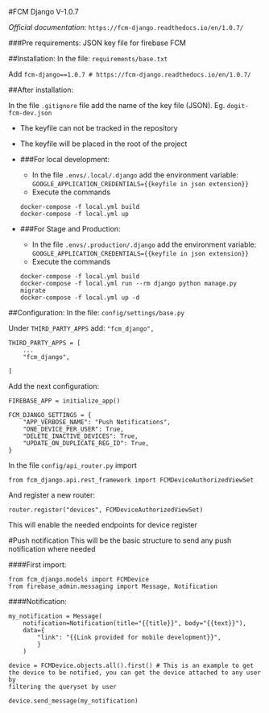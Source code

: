 #FCM Django V-1.0.7

*Official documentation:*
```https://fcm-django.readthedocs.io/en/1.0.7/```

###Pre requirements:
JSON key file for firebase FCM

##Installation:
In the file: ```requirements/base.txt```

Add ```fcm-django==1.0.7 # https://fcm-django.readthedocs.io/en/1.0.7/```

##After installation:

In the file ```.gitignore``` file add the name of the key file (JSON). Eg.
```dogit-fcm-dev.json```

+ The keyfile can not be tracked in the repository
+ The keyfile will be placed in the root of the project

+ ###For local development:
  + In the file ```.envs/.local/.django``` add the environment variable:
  ```GOOGLE_APPLICATION_CREDENTIALS={{keyfile in json extension}}```
  + Execute the commands
  ```
  docker-compose -f local.yml build
  docker-compose -f local.yml up
  ```
+ ###For Stage and Production:
  + In the file ```.envs/.production/.django``` add the environment variable:
    ```GOOGLE_APPLICATION_CREDENTIALS={{keyfile in json extension}}```
  + Execute the commands
  ```
  docker-compose -f local.yml build
  docker-compose -f local.yml run --rm django python manage.py migrate
  docker-compose -f local.yml up -d
  ```

##Configuration:
In the file: ```config/settings/base.py```

Under ```THIRD_PARTY_APPS``` add:
```"fcm_django",```

```
THIRD_PARTY_APPS = [
    ...
    "fcm_django",

]
```


Add the next configuration:

```
FIREBASE_APP = initialize_app()

FCM_DJANGO_SETTINGS = {
    "APP_VERBOSE_NAME": "Push Notifications",
    "ONE_DEVICE_PER_USER": True,
    "DELETE_INACTIVE_DEVICES": True,
    "UPDATE_ON_DUPLICATE_REG_ID": True,
}
```


In the file ```config/api_router.py``` import

```from fcm_django.api.rest_framework import FCMDeviceAuthorizedViewSet```

And register a new router:

```router.register("devices", FCMDeviceAuthorizedViewSet)```

This will enable the needed endpoints for device register

#Push notification
This will be the basic structure to send any push notification where needed

####First import:
```
from fcm_django.models import FCMDevice
from firebase_admin.messaging import Message, Notification
```

####Notification:
```
my_notification = Message(
    notification=Notification(title="{{title}}", body="{{text}}"),
    data={
        "link": "{{Link provided for mobile development}}",
        }
    )

device = FCMDevice.objects.all().first() # This is an example to get
the device to be notified, you can get the device attached to any user by
filtering the queryset by user

device.send_message(my_notification)
```